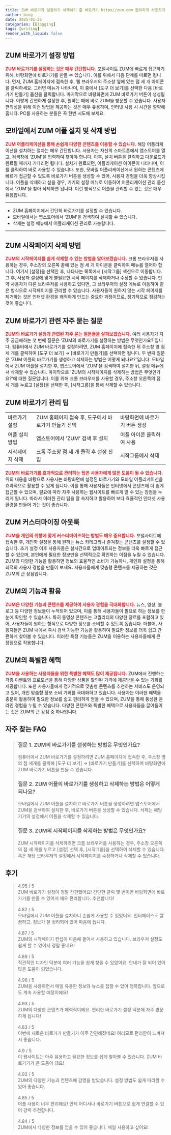 ```yaml
---
title: ZUM 바로가기 설정하기 삭제하기 줌 바로가기 https//zum.com 편리하게 사용하기
author: bing
date: 2025-01-25
categories: [Blogging]
tags: [writing]
render_with_liquid: false
---
```



<h2 id='ZUM 바로가기 설정 방법'>ZUM 바로가기 설정 방법</h2>

<p><b><span style="color: #ee2323;">ZUM 바로가기를 설정하는 것은 매우 간단합니다.</span></b> 포털사이트 ZUM에 빠르게 접근하기 위해, 바탕화면에 바로가기를 만들 수 있습니다. 이를 위해서 다음 단계를 따르면 됩니다. 먼저, ZUM 홈페이지에 접속한 후, 웹 브라우저의 주소창 옆에 있는 점 세 개 아이콘을 클릭하세요. 그러면 메뉴가 나타나며, 이 중에서 [도구 더 보기]를 선택한 다음 [바로가기 만들기] 옵션을 클릭합니다. 마지막으로 바탕화면에 ZUM 바로가기 버튼이 생성됩니다. 이렇게 간편하게 설정한 후, 원하는 때에 바로 ZUM을 방문할 수 있습니다. 사용자 편의성을 위해 이런 방법을 제공하는 것은 매우 유용하며, 인터넷 사용 시 시간을 절약해 줍니다. PC를 사용하는 분들은 꼭 한번 시도해 보세요.</p>

<h2 id='모바일에서 ZUM 어플 설치 및 삭제 방법'>모바일에서 ZUM 어플 설치 및 삭제 방법</h2>

<p><b><span style="color: #ee2323;">ZUM 어플리케이션을 통해 손쉽게 다양한 콘텐츠를 이용할 수 있습니다.</span></b> 해당 어플리케이션을 설치하는 절차는 매우 간단합니다. 사용자는 자신의 스마트폰에서 앱스토어를 열고, 검색창에 'ZUM'을 입력하여 찾아야 합니다. 이후, 설치 버튼을 클릭하고 다운로드가 완료될 때까지 기다리면 됩니다. 설치가 완료되면, 어플리케이션 아이콘이 나타나며, 이를 클릭하여 바로 사용할 수 있습니다. 또한, 모바일 어플리케이션에서 원하는 콘텐츠에 빠르게 접근할 수 있도록 바로가기 버튼을 생성할 수 있어, 사용자 경험을 더욱 향상시킵니다. 어플을 삭제하고 싶을 경우, 기기의 설정 메뉴로 이동하여 어플리케이션 관리 옵션에서 'ZUM'을 찾아 삭제하면 됩니다. 이런 방식으로 어플을 관리할 수 있는 것은 매우 유용합니다.</p>

<hr />

<ul>
    <li>ZUM 홈페이지에서 간단히 바로가기를 설정할 수 있습니다.</li>
    <li>모바일에서는 앱스토어에서 'ZUM'을 검색하여 설치할 수 있습니다.</li>
    <li>삭제는 설정 메뉴에서 어플리케이션 관리로 가능합니다.</li>
</ul>

<hr />

<h2 id='ZUM 시작페이지 삭제 방법'>ZUM 시작페이지 삭제 방법</h2>

<p><b><span style="color: #ee2323;">ZUM의 시작페이지를 쉽게 삭제할 수 있는 방법을 알아보겠습니다.</span></b> 크롬 브라우저를 사용하는 경우, 주소창의 오른쪽 끝에 있는 점 세 개 아이콘을 클릭하여 메뉴를 열어야 합니다. 여기서 [설정]을 선택한 후, 나타나는 목록에서 [시작그룹] 섹션으로 이동합니다. 그 후, 사용자 설정에 맞게 불필요한 시작 페이지를 삭제하거나 수정할 수 있습니다. 만약 사용자가 다른 브라우저를 사용하고 있다면, 그 브라우저의 설정 메뉴로 이동하여 같은 방식으로 시작페이지를 관리할 수 있습니다. 사용자들이 원하지 않는 시작 페이지를 제거하는 것은 인터넷 환경을 쾌적하게 만드는 중요한 과정이므로, 정기적으로 점검하는 것이 좋습니다.</p>

<h2 id='ZUM 바로가기 관련 자주 묻는 질문'>ZUM 바로가기 관련 자주 묻는 질문</h2>

<p><b><span style="color: #ee2323;">ZUM의 바로가기 설정과 관련된 자주 묻는 질문들을 살펴보겠습니다.</span></b> 여러 사용자가 자주 궁금해하는 첫 번째 질문은 'ZUM의 바로가기를 설정하는 방법은 무엇인가요?'입니다. 컴퓨터에서 ZUM 바로가기를 설정하려면, ZUM 홈페이지에 접속한 뒤 주소창 옆 점 세 개를 클릭하여 [도구 더 보기] → [바로가기 만들기]를 선택하면 됩니다. 두 번째 질문은 'ZUM 어플의 바로가기를 생성하고 삭제하는 방법은 어떻게 되나요?'입니다. 모바일에서 ZUM 어플을 설치한 후, 앱스토어에서 'ZUM'을 검색하여 설치한 뒤, 설정 메뉴에서 삭제할 수 있습니다. 마지막으로 'ZUM의 시작페이지를 삭제하는 방법은 무엇인가요?'에 대한 질문입니다. 이를 위해 크롬 브라우저를 사용할 경우, 주소창 오른쪽의 점 세 개를 누르고 [설정]을 선택한 후, [시작그룹]을 통해 삭제할 수 있습니다.</p>

<h2 id='ZUM 바로가기 관리 팁'>ZUM 바로가기 관리 팁</h2>

<table>
    <tr>
        <td>바로가기 설정</td>
        <td>ZUM 홈페이지 접속 후, 도구에서 바로가기 만들기 선택</td>
        <td>바탕화면에 바로가기 버튼 생성</td>
    </tr>
    <tr>
        <td>어플 설치 방법</td>
        <td>앱스토어에서 'ZUM' 검색 후 설치</td>
        <td>어플 아이콘 클릭하여 사용</td>
    </tr>
    <tr>
        <td>시작페이지 삭제</td>
        <td>크롬 주소창 점 세 개 클릭 후 설정 진입</td>
        <td>시작그룹에서 삭제</td>
    </tr>
</table>

<p><b><span style="color: #ee2323;">ZUM의 바로가기를 효과적으로 관리하는 팁은 사용자에게 많은 도움이 될 수 있습니다.</span></b> 위의 내용을 바탕으로 사용자는 바탕화면에 설정된 바로가기와 모바일 어플리케이션을 효과적으로 활용할 수 있게 됩니다. 이를 통해 사용자들은 인터넷에서 콘텐츠에 더 쉽게 접근할 수 있으며, 필요에 따라 자주 사용하는 웹사이트를 빠르게 열 수 있는 장점을 누리게 됩니다. 따라서 이러한 관리 팁을 잘 숙지하고 활용하여 보다 효율적인 인터넷 사용 환경을 만들어 가는 것이 좋습니다.</p>

<h2 id='ZUM 커스터마이징 아웃룩'>ZUM 커스터마이징 아웃룩</h2>

<p><b><span style="color: #ee2323;">ZUM을 개인의 취향에 맞게 커스터마이즈하는 방법도 매우 중요합니다.</span></b> 포털사이트에 접속한 후, 개인화 설정을 통해 원하는 뉴스 카테고리나 즐겨찾는 콘텐츠를 설정할 수 있습니다. 초기 설정 이후 사용자들은 실시간으로 업데이트되는 정보를 더욱 빠르게 접근할 수 있으며, 본인에게 필요한 정보만을 선택적으로 확인하는 이점을 누릴 수 있습니다. ZUM의 다양한 기능을 활용하면 정보의 효율적인 소비가 가능하니, 개인화 설정을 통해 최적의 사용자 경험을 만들어 보세요. 사용자들에게 맞춤형 콘텐츠를 제공하는 것은 ZUM의 큰 장점입니다.</p>

<h2 id='ZUM의 기능과 활용'>ZUM의 기능과 활용</h2>

<p><b><span style="color: #ee2323;">ZUM은 다양한 기능과 콘텐츠를 제공하여 사용자 경험을 극대화합니다.</span></b> 뉴스, 영상, 블로그 등 다양한 정보들이 누적되어 있으며, 이를 통해 사용자들이 필요로 하는 정보를 한 눈에 확인할 수 있습니다. 특히 동영상 콘텐츠는 고퀄리티의 다양한 장르를 포함하고 있어, 사용자들이 원하는 형식으로 다양한 정보를 소비할 수 있도록 돕습니다. 더불어, 사용자들은 ZUM 내에서 즉시 검색 가능한 기능을 활용하여 필요한 정보를 더욱 쉽고 간편하게 찾아볼 수 있습니다. 이러한 특정 기능들은 ZUM을 이용하는 사용자들에게 큰 장점으로 작용합니다.</p>

<h2 id='ZUM의 특별한 혜택'>ZUM의 특별한 혜택</h2>

<p><b><span style="color: #ee2323;">ZUM을 사용하는 사용자들을 위한 특별한 혜택도 많이 제공됩니다.</span></b> ZUM에서 진행하는 각종 이벤트와 프로모션을 통해 다양한 상품을 할인된 가격에 제공받을 수 있는 기회를 제공합니다. 또한 사용자들에게 정기적으로 맞춤형 콘텐츠를 추천하는 서비스도 운영되고 있어, 개인 맞춤형 정보 소비 기회를 극대화하고 있습니다. 사용자는 이러한 혜택을 충분히 활용하여 필요한 정보를 쉽고 편리하게 얻을 수 있으며, ZUM을 통해 풍성한 온라인 경험을 누릴 수 있습니다. 다양한 콘텐츠와 특별한 혜택으로 사용자들을 끌어들이는 것은 ZUM의 큰 강점 중 하나입니다.</p>


<h2 id='자주_찾는_FAQ'>자주 찾는 FAQ</h2>
<div itemscope="" itemtype="https://schema.org/FAQPage"> 
<blockquote> 
<div itemscope="" itemprop="mainEntity" itemtype="https://schema.org/Question"> 
<h3 itemprop="name">질문 1. ZUM의 바로가기를 설정하는 방법은 무엇인가요?</h3> 
<div itemscope="" itemprop="acceptedAnswer" itemtype="https://schema.org/Answer"> 
<span itemprop="text"> 
<p>컴퓨터에서 ZUM 바로가기를 설정하려면 ZUM 홈페이지에 접속한 후, 주소창 옆의 점 세개를 클릭해 [도구 더 보기] → [바로가기 만들기]를 선택하여 바탕화면에 ZUM 바로가기 버튼을 만들 수 있습니다.</p> 
</span> 
</div> 
</div> 

<div itemscope="" itemprop="mainEntity" itemtype="https://schema.org/Question"> 
<h3 itemprop="name">질문 2. ZUM 어플의 바로가기를 생성하고 삭제하는 방법은 어떻게 되나요?</h3> 
<div itemscope="" itemprop="acceptedAnswer" itemtype="https://schema.org/Answer"> 
<span itemprop="text"> 
<p>모바일에서 ZUM 어플을 설치하고 바로가기 버튼을 생성하려면 앱스토어에서 ZUM을 검색하여 설치한 후, 바로가기 버튼을 생성할 수 있습니다. 삭제는 해당 기기의 설정에서 어플을 삭제할 수 있습니다.</p> 
</span> 
</div> 
</div> 

<div itemscope="" itemprop="mainEntity" itemtype="https://schema.org/Question"> 
<h3 itemprop="name">질문 3. ZUM의 시작페이지를 삭제하는 방법은 무엇인가요?</h3> 
<div itemscope="" itemprop="acceptedAnswer" itemtype="https://schema.org/Answer"> 
<span itemprop="text"> 
<p>ZUM 시작페이지를 삭제하려면 크롬 브라우저를 사용하는 경우, 주소창 오른쪽의 점 세 개를 누르고 [설정] 선택 후, [시작그룹]을 선택하여 삭제할 수 있습니다. 혹은 해당 브라우저의 설정에서 시작페이지를 수정하거나 삭제할 수 있습니다.</p> 
</span> 
</div> 
</div> 
</blockquote> 
</div>
<h2 id='후기'>후기</h2>
<div itemscope itemtype="https://schema.org/Product">
  <blockquote>
  <div itemprop="review" itemscope itemtype="https://schema.org/Review">
      <div itemprop="reviewRating" itemscope itemtype="https://schema.org/Rating"> <span itemprop="ratingValue">4.95</span> / <span itemprop="bestRating">5</span> </div>
      <span itemprop="reviewBody">ZUM 바로가기 설정이 정말 간편했어요! 간단한 클릭 몇 번이면 바탕화면에 바로가기를 만들 수 있어서 매우 편리합니다. 추천합니다!</span>
  </div>
  <br>
  <div itemprop="review" itemscope itemtype="https://schema.org/Review">
      <div itemprop="reviewRating" itemscope itemtype="https://schema.org/Rating"> <span itemprop="ratingValue">4.82</span> / <span itemprop="bestRating">5</span> </div>
      <span itemprop="reviewBody">모바일에서 ZUM 어플을 설치하니 손쉽게 사용할 수 있었어요. 인터페이스도 깔끔하고, 정보가 잘 정리되어 있어 마음에 듭니다.</span>
  </div>
  <br>
  <div itemprop="review" itemscope itemtype="https://schema.org/Review">
      <div itemprop="reviewRating" itemscope itemtype="https://schema.org/Rating"> <span itemprop="ratingValue">4.87</span> / <span itemprop="bestRating">5</span> </div>
      <span itemprop="reviewBody">ZUM의 시작페이지 컨셉이 마음에 들어서 사용하고 있습니다. 브라우저 설정도 쉽게 할 수 있어서 정말 좋네요!</span>
  </div>
  <br>
  <div itemprop="review" itemscope itemtype="https://schema.org/Review">
      <div itemprop="reviewRating" itemscope itemtype="https://schema.org/Rating"> <span itemprop="ratingValue">4.89</span> / <span itemprop="bestRating">5</span> </div>
      <span itemprop="reviewBody">직관적인 디자인 덕분에 여러 기능을 쉽게 찾을 수 있었어요. 안내가 잘 되어 있어 많은 도움이 되었습니다.</span>
  </div>
  <br>
  <div itemprop="review" itemscope itemtype="https://schema.org/Review">
      <div itemprop="reviewRating" itemscope itemtype="https://schema.org/Rating"> <span itemprop="ratingValue">4.96</span> / <span itemprop="bestRating">5</span> </div>
      <span itemprop="reviewBody">ZUM을 사용하면서 매일 유용한 정보와 뉴스를 접할 수 있어 행복합니다. 앞으로도 계속 사용할 예정이에요!</span>
  </div>
  <br>
  <div itemprop="review" itemscope itemtype="https://schema.org/Review">
      <div itemprop="reviewRating" itemscope itemtype="https://schema.org/Rating"> <span itemprop="ratingValue">4.93</span> / <span itemprop="bestRating">5</span> </div>
      <span itemprop="reviewBody">ZUM의 다양한 콘텐츠가 매력적이에요. 편리한 바로가기 설정 덕분에 자주 방문하게 됩니다!</span>
  </div>
  <br>
  <div itemprop="review" itemscope itemtype="https://schema.org/Review">
      <div itemprop="reviewRating" itemscope itemtype="https://schema.org/Rating"> <span itemprop="ratingValue">4.83</span> / <span itemprop="bestRating">5</span> </div>
      <span itemprop="reviewBody">이번에 새로운 바로가기 만들기가 아주 간편해졌네요! 여러모로 편리함이 느껴져서 좋습니다.</span>
  </div>
  <br>
  <div itemprop="review" itemscope itemtype="https://schema.org/Review">
      <div itemprop="reviewRating" itemscope itemtype="https://schema.org/Rating"> <span itemprop="ratingValue">4.9</span> / <span itemprop="bestRating">5</span> </div>
      <span itemprop="reviewBody">이 웹사이트는 아주 유용하고 필요한 정보를 쉽게 찾아볼 수 있습니다. ZUM 바로가기가 큰 도움이 돼요!</span>
  </div>
  <br>
  <div itemprop="review" itemscope itemtype="https://schema.org/Review">
      <div itemprop="reviewRating" itemscope itemtype="https://schema.org/Rating"> <span itemprop="ratingValue">4.92</span> / <span itemprop="bestRating">5</span> </div>
      <span itemprop="reviewBody">ZUM의 다양한 기능과 컨텐츠에 감명을 받았습니다. 설정 방법도 쉽게 따라할 수 있어 좋습니다.</span>
  </div>
  <br>
  <div itemprop="review" itemscope itemtype="https://schema.org/Review">
      <div itemprop="reviewRating" itemscope itemtype="https://schema.org/Rating"> <span itemprop="ratingValue">4.85</span> / <span itemprop="bestRating">5</span> </div>
      <span itemprop="reviewBody">어플 사용이 너무 편리해요! 언제 어디서나 바로가기 버튼으로 쉽게 연결할 수 있어 강력 추천합니다.</span>
  </div>
  <br>
  <div itemprop="review" itemscope itemtype="https://schema.org/Review">
      <div itemprop="reviewRating" itemscope itemtype="https://schema.org/Rating"> <span itemprop="ratingValue">4.84</span> / <span itemprop="bestRating">5</span> </div>
      <span itemprop="reviewBody">ZUM에서 다양한 정보를 얻을 수 있어 좋습니다. 매일 사용하고 싶어요!</span>
  </div>
  </blockquote>
</div>

